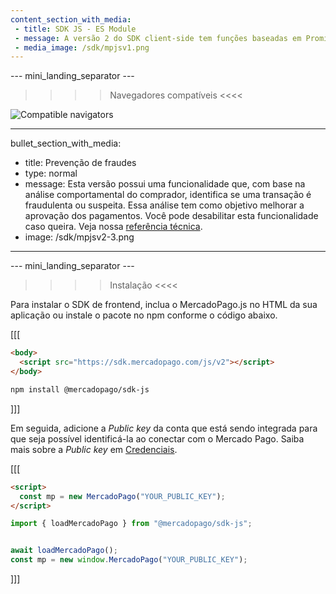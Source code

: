 ```yaml
---
content_section_with_media: 
 - title: SDK JS - ES Module
 - message: A versão 2 do SDK client-side tem funções baseadas em Promises e traz uma interface com o desenvolvedor renovada e apresenta melhor tratamento de erros.
 - media_image: /sdk/mpjsv1.png
---
```


--- mini_landing_separator ---

>>>> Navegadores compatíveis <<<<

![Compatible navigators](sdk/mp-jsv2.png)

---
bullet_section_with_media: 
 - title: Prevenção de fraudes
 - type: normal
 - message: Esta versão possui uma funcionalidade que, com base na análise comportamental do comprador, identifica se uma transação é fraudulenta ou suspeita. Essa análise tem como objetivo melhorar a aprovação dos pagamentos. Você pode desabilitar esta funcionalidade caso queira. Veja nossa [referência técnica](https://github.com/mercadopago/sdk-js#api).
 - image: /sdk/mpjsv2-3.png
---

--- mini_landing_separator ---

>>>> Instalação <<<<

Para instalar o SDK de frontend, inclua o MercadoPago.js no HTML da sua aplicação ou instale o pacote no npm conforme o código abaixo.

[[[
```html
<body>
  <script src="https://sdk.mercadopago.com/js/v2"></script>
</body>
```
```bash
npm install @mercadopago/sdk-js

```
]]]

Em seguida, adicione a _Public key_ da conta que está sendo integrada para que seja possível identificá-la ao conectar com o Mercado Pago. Saiba mais sobre a _Public key_ em [Credenciais](/developers/pt/docs/checkout-api/additional-content/credentials).

[[[
```html
<script>
  const mp = new MercadoPago("YOUR_PUBLIC_KEY");
</script>
```
```javascript
import { loadMercadoPago } from "@mercadopago/sdk-js";


await loadMercadoPago();
const mp = new window.MercadoPago("YOUR_PUBLIC_KEY");

```
]]]
